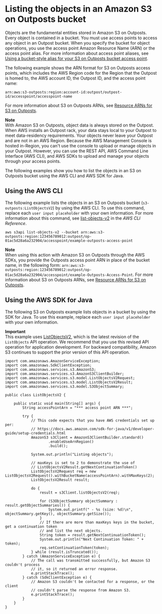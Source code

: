 # Listing the objects in an Amazon S3 on Outposts bucket<a name="S3OutpostsListObjects"></a>

Objects are the fundamental entities stored in Amazon S3 on Outposts\. Every object is contained in a bucket\. You must use access points to access any object in an Outpost bucket\. When you specify the bucket for object operations, you use the access point Amazon Resource Name \(ARN\) or the access point alias\. For more information about access point aliases, see [Using a bucket\-style alias for your S3 on Outposts bucket access point](s3-outposts-access-points-alias.md)\.

The following example shows the ARN format for S3 on Outposts access points, which includes the AWS Region code for the Region that the Outpost is homed to, the AWS account ID, the Outpost ID, and the access point name:

```
arn:aws:s3-outposts:region:account-id:outpost/outpost-id/accesspoint/accesspoint-name
```

For more information about S3 on Outposts ARNs, see [Resource ARNs for S3 on Outposts](S3OutpostsIAM.md#S3OutpostsARN)\.

**Note**  
With Amazon S3 on Outposts, object data is always stored on the Outpost\. When AWS installs an Outpost rack, your data stays local to your Outpost to meet data\-residency requirements\. Your objects never leave your Outpost and are not in an AWS Region\. Because the AWS Management Console is hosted in\-Region, you can't use the console to upload or manage objects in your Outpost\. However, you can use the REST API, AWS Command Line Interface \(AWS CLI\), and AWS SDKs to upload and manage your objects through your access points\.

The following examples show you how to list the objects in an S3 on Outposts bucket using the AWS CLI and AWS SDK for Java\.

## Using the AWS CLI<a name="S3OutpostsListObjectsCLI"></a>

The following example lists the objects in an S3 on Outposts bucket \(`s3-outposts:ListObjectsV2`\) by using the AWS CLI\. To use this command, replace each `user input placeholder` with your own information\. For more information about this command, see [list\-objects\-v2](https://awscli.amazonaws.com/v2/documentation/api/latest/reference/s3api/list-objects-v2.html) in the *AWS CLI Reference*\.

```
aws s3api list-objects-v2 --bucket arn:aws:s3-outposts:region:123456789012:outpost/op-01ac5d28a6a232904/accesspoint/example-outposts-access-point
```

**Note**  
When using this action with Amazon S3 on Outposts through the AWS SDKs, you provide the Outposts access point ARN in place of the bucket name, in the following form: `arn:aws:s3-outposts:region:123456789012:outpost/op-01ac5d28a6a232904/accesspoint/example-Outposts-Access-Point`\. For more information about S3 on Outposts ARNs, see [Resource ARNs for S3 on Outposts](S3OutpostsIAM.md#S3OutpostsARN)\.

## Using the AWS SDK for Java<a name="S3OutpostsListObjectsJava"></a>

The following S3 on Outposts example lists objects in a bucket by using the SDK for Java\. To use this example, replace each `user input placeholder` with your own information\. 

**Important**  
This example uses [ListObjectsV2](https://docs.aws.amazon.com/AmazonS3/latest/API/API_ListObjectsV2.html), which is the latest revision of the `ListObjects` API operation\. We recommend that you use this revised API operation for application development\. For backward compatibility, Amazon S3 continues to support the prior version of this API operation\. 

```
import com.amazonaws.AmazonServiceException;
import com.amazonaws.SdkClientException;
import com.amazonaws.services.s3.AmazonS3;
import com.amazonaws.services.s3.AmazonS3ClientBuilder;
import com.amazonaws.services.s3.model.ListObjectsV2Request;
import com.amazonaws.services.s3.model.ListObjectsV2Result;
import com.amazonaws.services.s3.model.S3ObjectSummary;

public class ListObjectsV2 {

    public static void main(String[] args) {
        String accessPointArn = "*** access point ARN ***";

        try {
            // This code expects that you have AWS credentials set up per:
            // https://docs.aws.amazon.com/sdk-for-java/v1/developer-guide/setup-credentials.html
            AmazonS3 s3Client = AmazonS3ClientBuilder.standard()
                    .enableUseArnRegion()
                    .build();

            System.out.println("Listing objects");

            // maxKeys is set to 2 to demonstrate the use of
            // ListObjectsV2Result.getNextContinuationToken()
            ListObjectsV2Request req = new ListObjectsV2Request().withBucketName(accessPointArn).withMaxKeys(2);
            ListObjectsV2Result result;

            do {
                result = s3Client.listObjectsV2(req);

                for (S3ObjectSummary objectSummary : result.getObjectSummaries()) {
                    System.out.printf(" - %s (size: %d)\n", objectSummary.getKey(), objectSummary.getSize());
                }
                // If there are more than maxKeys keys in the bucket, get a continuation token
                // and list the next objects.
                String token = result.getNextContinuationToken();
                System.out.println("Next Continuation Token: " + token);
                req.setContinuationToken(token);
            } while (result.isTruncated());
        } catch (AmazonServiceException e) {
            // The call was transmitted successfully, but Amazon S3 couldn't process
            // it, so it returned an error response.
            e.printStackTrace();
        } catch (SdkClientException e) {
            // Amazon S3 couldn't be contacted for a response, or the client
            // couldn't parse the response from Amazon S3.
            e.printStackTrace();
        }
    }
}
```